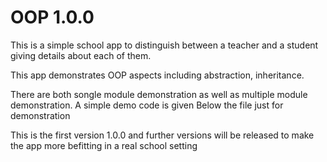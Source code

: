 # OOP 1.0.0

This is a simple school app to distinguish between a teacher and a student giving details about each of them.

This app demonstrates OOP aspects including abstraction, inheritance.

There are both songle module demonstration as well as multiple module demonstration. 
A simple demo code is given Below the file just for demonstration

This is the first version 1.0.0 and further versions will be released to make the app more befitting in a real school setting

